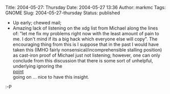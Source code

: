 Title: 2004-05-27: Thursday
Date: 2004-05-27 13:36
Author: markmc
Tags: GNOME
Slug: 2004-05-27-thursday
Status: published

-   Up early; chewed mail;
-   Amazing lack of listening on the xdg list from Michael along the
    lines  
   of: "let me fix my problems right now with the least amount of pain
    to  
   me. I don't mind if its a big hack which everyone else will copy".
    The  
   encouraging thing from this is I suppose that in the past I would
    have  
   taken this (IMHO fairly nonsensical/incomprehensible stalling
    position)  
   as cast-iron proof of Michael just not listening; however, one can
    only  
   conclude from this discussion that there is some sort of unhelpful,  
   underlying ignoring the  
   [point](http://freedesktop.org/pipermail/xdg/2004-May/004040.html)  
   going on ... nice to have this insight.

:-P
